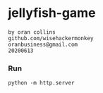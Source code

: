 # jellyfish-game
####
```
by oran collins
github.com/wisehackermonkey
oranbusiness@gmail.com
20200613
```

<!-- ### install -->
<!-- ### Build -->
### Run
```
python -m http.server 
```
<!-- # Links -->
